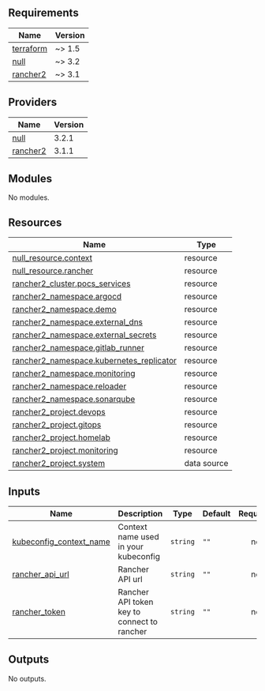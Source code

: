 ## Requirements

| Name | Version |
|------|---------|
| <a name="requirement_terraform"></a> [terraform](#requirement\_terraform) | ~> 1.5 |
| <a name="requirement_null"></a> [null](#requirement\_null) | ~> 3.2 |
| <a name="requirement_rancher2"></a> [rancher2](#requirement\_rancher2) | ~> 3.1 |

## Providers

| Name | Version |
|------|---------|
| <a name="provider_null"></a> [null](#provider\_null) | 3.2.1 |
| <a name="provider_rancher2"></a> [rancher2](#provider\_rancher2) | 3.1.1 |

## Modules

No modules.

## Resources

| Name | Type |
|------|------|
| [null_resource.context](https://registry.terraform.io/providers/hashicorp/null/latest/docs/resources/resource) | resource |
| [null_resource.rancher](https://registry.terraform.io/providers/hashicorp/null/latest/docs/resources/resource) | resource |
| [rancher2_cluster.pocs_services](https://registry.terraform.io/providers/rancher/rancher2/latest/docs/resources/cluster) | resource |
| [rancher2_namespace.argocd](https://registry.terraform.io/providers/rancher/rancher2/latest/docs/resources/namespace) | resource |
| [rancher2_namespace.demo](https://registry.terraform.io/providers/rancher/rancher2/latest/docs/resources/namespace) | resource |
| [rancher2_namespace.external_dns](https://registry.terraform.io/providers/rancher/rancher2/latest/docs/resources/namespace) | resource |
| [rancher2_namespace.external_secrets](https://registry.terraform.io/providers/rancher/rancher2/latest/docs/resources/namespace) | resource |
| [rancher2_namespace.gitlab_runner](https://registry.terraform.io/providers/rancher/rancher2/latest/docs/resources/namespace) | resource |
| [rancher2_namespace.kubernetes_replicator](https://registry.terraform.io/providers/rancher/rancher2/latest/docs/resources/namespace) | resource |
| [rancher2_namespace.monitoring](https://registry.terraform.io/providers/rancher/rancher2/latest/docs/resources/namespace) | resource |
| [rancher2_namespace.reloader](https://registry.terraform.io/providers/rancher/rancher2/latest/docs/resources/namespace) | resource |
| [rancher2_namespace.sonarqube](https://registry.terraform.io/providers/rancher/rancher2/latest/docs/resources/namespace) | resource |
| [rancher2_project.devops](https://registry.terraform.io/providers/rancher/rancher2/latest/docs/resources/project) | resource |
| [rancher2_project.gitops](https://registry.terraform.io/providers/rancher/rancher2/latest/docs/resources/project) | resource |
| [rancher2_project.homelab](https://registry.terraform.io/providers/rancher/rancher2/latest/docs/resources/project) | resource |
| [rancher2_project.monitoring](https://registry.terraform.io/providers/rancher/rancher2/latest/docs/resources/project) | resource |
| [rancher2_project.system](https://registry.terraform.io/providers/rancher/rancher2/latest/docs/data-sources/project) | data source |

## Inputs

| Name | Description | Type | Default | Required |
|------|-------------|------|---------|:--------:|
| <a name="input_kubeconfig_context_name"></a> [kubeconfig\_context\_name](#input\_kubeconfig\_context\_name) | Context name used in your kubeconfig | `string` | `""` | no |
| <a name="input_rancher_api_url"></a> [rancher\_api\_url](#input\_rancher\_api\_url) | Rancher API url | `string` | `""` | no |
| <a name="input_rancher_token"></a> [rancher\_token](#input\_rancher\_token) | Rancher API token key to connect to rancher | `string` | `""` | no |

## Outputs

No outputs.
